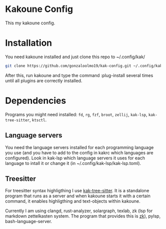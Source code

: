 # Kakoune Config
This my kakoune config. 

# Installation
You need kakoune installed and just clone this repo to ~/.config/kak/

``` bash
git clone https://github.com/gonzaloolmo19/kak-config.git ~/.config/kak
```

After this, run kakoune and type the command :plug-install several times until all plugins are correctly installed.

# Dependencies
Programs you might need installed: `fd`, `rg`, `fzf`, `broot`, `zellij`, `kak-lsp`, `kak-tree-sitter`, `ktsctl`.

## Language servers
You need the language servers installed for each programming language you use (and you have to add to the config in kakrc which languages are configured). Look in kak-lsp which language servers it uses for each language to intall it or change it (in ~/.config/kak-lsp/kak-lsp.toml).

## Treesitter
For treesitter syntax highligthing I use [kak-tree-sitter](https://sr.ht/~hadronized/kak-tree-sitter/). It is a standalone program that runs as a server and when kakoune starts it with a certain command, it enables highligthing and text-objects within kakoune.

Currently I am using clangd, rust-analyzer, solargraph, texlab, zk (lsp for markdown zettelkasten system. The program that provides this is [zk](https://github.com/zk-org/zk)), pylsp, bash-language-server.
